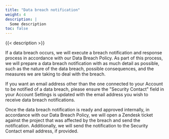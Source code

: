 ```yaml
---
title: "Data breach notification"
weight: 4
description: |
  Some description
toc: false  
---
```


{{< description >}}

If a data breach occurs, we will execute a breach notification and response process in accordance with our Data Breach Policy. As part of this process, we will prepare a data breach notification with as much detail as possible, such as the nature of the data breach, possible consequences, and the measures we are taking to deal with the breach. 

If you want an email address other than the one connected to your Account to be notified of a data breach, please ensure the "Security Contact" field in your Account Settings is updated with the email address you wish to receive data breach notifications.  

Once the data breach notification is ready and approved internally, in accordance with our Data Breach Policy, we will open a Zendesk ticket against the project that was affected by the breach and send the notification. Additionally, we will send the notification to the Security Contact email address, if provided.
